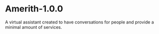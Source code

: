 # Amerith-1.0.0
A virtual assistant created to have conversations for people and provide a minimal amount of services.
